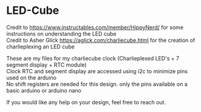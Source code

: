 # LED-Cube

Credit to https://www.instructables.com/member/HippyNerd/ for some instructions on understanding the LED cube  
Credit to Asher Glick https://aglick.com/charliecube.html for the creation of charlieplexing an LED cube

These are my files for my charliecube clock (Charlieplexed LED's + 7 segment display + RTC module)   
Clock RTC and segment display are accessed using i2c to minimize pins used on the arduino  
No shift registers are needed for this design. only the pins available on a basic arduino or arduino nano

If you would like any help on your design, feel free to reach out.
